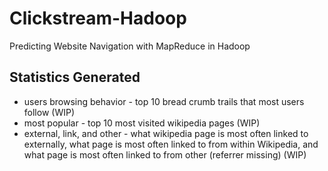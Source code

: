 # Clickstream-Hadoop

Predicting Website Navigation with MapReduce in Hadoop

## Statistics Generated

* users browsing behavior - top 10 bread crumb trails that most users follow (WIP)
* most popular - top 10 most visited wikipedia pages (WIP)
* external, link, and other - what wikipedia page is most often linked to externally, what page is most often linked to from within Wikipedia, and what page is most often linked to from other (referrer missing) (WIP)
